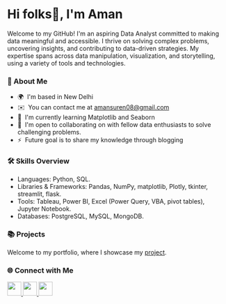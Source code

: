 

Hi folks👋, I'm Aman
===========================


Welcome to my GitHub! I'm an aspiring Data Analyst committed to making data meaningful and accessible. I thrive on solving complex problems, uncovering insights, and contributing to data-driven strategies. My expertise spans across data manipulation, visualization, and storytelling, using a variety of tools and technologies.

### 🌟 About Me

* 🌍  I'm based in New Delhi
* ✉️  You can contact me at [amansuren08@gmail.com](mailto:amansuren08@gmail.com)
* 🧠  I'm currently learning Matplotlib and Seaborn
* 🤝  I'm open to collaborating on with fellow data enthusiasts to solve challenging problems.
* ⚡  Future goal is to share my knowledge through blogging

### 🛠️ Skills Overview

* Languages: Python, SQL.
* Libraries & Frameworks: Pandas, NumPy, matplotlib, Plotly, tkinter, streamlit, flask.
* Tools: Tableau, Power BI, Excel (Power Query, VBA, pivot tables), Jupyter Notebook.
* Databases: PostgreSQL, MySQL, MongoDB.
   


### 📚 Projects
Welcome to my portfolio, where I showcase my [project](https://github.com/amansuren/Portfolio-Projects.git).



### 🌐 Connect with Me


<p align="left"> <a href="https://www.linkedin.com/in/amansuren" target="_blank" rel="noreferrer"> <picture> <source media="(prefers-color-scheme: dark)" srcset="https://raw.githubusercontent.com/danielcranney/readme-generator/main/public/icons/socials/linkedin-dark.svg" /> <source media="(prefers-color-scheme: light)" srcset="https://raw.githubusercontent.com/danielcranney/readme-generator/main/public/icons/socials/linkedin.svg" /> <img src="https://raw.githubusercontent.com/danielcranney/readme-generator/main/public/icons/socials/linkedin.svg" width="32" height="32" /> </picture> </a> <a href="http://www.medium.com/@amansuren08" target="_blank" rel="noreferrer"> <picture> <source media="(prefers-color-scheme: dark)" srcset="https://raw.githubusercontent.com/danielcranney/readme-generator/main/public/icons/socials/medium-dark.svg" /> <source media="(prefers-color-scheme: light)" srcset="https://raw.githubusercontent.com/danielcranney/readme-generator/main/public/icons/socials/medium.svg" /> <img src="https://raw.githubusercontent.com/danielcranney/readme-generator/main/public/icons/socials/medium.svg" width="32" height="32" /> </picture> </a> <a href="https://www.x.com/ImAmanSuren" target="_blank" rel="noreferrer"> <picture> <source media="(prefers-color-scheme: dark)" srcset="https://raw.githubusercontent.com/danielcranney/readme-generator/main/public/icons/socials/twitter-dark.svg" /> <source media="(prefers-color-scheme: light)" srcset="https://raw.githubusercontent.com/danielcranney/readme-generator/main/public/icons/socials/twitter.svg" /> <img src="https://raw.githubusercontent.com/danielcranney/readme-generator/main/public/icons/socials/twitter.svg" width="32" height="32" /> </picture> </a></p>


